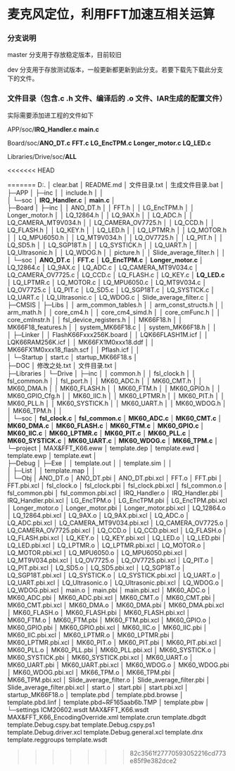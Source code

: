 # 麦克风定位，利用FFT加速互相关运算

### 分支说明

master 分支用于存放稳定版本，目前较旧

dev 分支用于存放测试版本，一般更新都更新到此分支。若要下载先下载此分支下的文件。

### 文件目录（包含.c .h 文件、编译后的 .o 文件、IAR生成的配置文件）

实际需要添加进工程的文件如下

APP/soc/**IRQ_Handler.c**
				**main.c**

Board/soc/**ANO_DT.c** 
				    **FFT.c** 
			   	 **LG_EncTPM.c**
		    		**Longer_motor.c**
					**LQ_LED.c**

Libraries/Drive/soc/**ALL**


<<<<<<< HEAD
            
=======
D:.
│  clear.bat
│  README.md
│  文件目录.txt
│  生成文件目录.bat
│  
├─APP
│  ├─inc
│  │      include.h
│  │      
│  └─soc
│          **IRQ_Handler.c**
│          **main.c**
│          
├─Board
│  ├─inc
│  │      ANO_DT.h
│  │      FFT.h
│  │      LG_EncTPM.h
│  │      Longer_motor.h
│  │      LQ_12864.h
│  │      LQ_9AX.h
│  │      LQ_ADC.h
│  │      LQ_CAMERA_MT9V034.h
│  │      LQ_CAMERA_OV7725.h
│  │      LQ_CCD.h
│  │      LQ_FLASH.h
│  │      LQ_KEY.h
│  │      LQ_LED.h
│  │      LQ_LPTMR.h
│  │      LQ_MOTOR.h
│  │      LQ_MPU6050.h
│  │      LQ_MT9V034.h
│  │      LQ_OV7725.h
│  │      LQ_PIT.h
│  │      LQ_SD5.h
│  │      LQ_SGP18T.h
│  │      LQ_SYSTICK.h
│  │      LQ_UART.h
│  │      LQ_Ultrasonic.h
│  │      LQ_WDOG.h
│  │      picture.h
│  │      Slide_average_filter.h
│  │      
│  └─soc
│          **ANO_DT.c**
│          **FFT.c**
│          **LG_EncTPM.c**
│          **Longer_motor.c**
│          LQ_12864.c
│          LQ_9AX.c
│          LQ_ADC.c
│          LQ_CAMERA_MT9V034.c
│          LQ_CAMERA_OV7725.c
│          LQ_CCD.c
│          LQ_FLASH.c
│          LQ_KEY.c
│          **LQ_LED.c**
│          LQ_LPTMR.c
│          LQ_MOTOR.c
│          LQ_MPU6050.c
│          LQ_MT9V034.c
│          LQ_OV7725.c
│          LQ_PIT.c
│          LQ_SD5.c
│          LQ_SGP18T.c
│          LQ_SYSTICK.c
│          LQ_UART.c
│          LQ_Ultrasonic.c
│          LQ_WDOG.c
│          Slide_average_filter.c
│          
├─CMSIS
│  ├─Libs
│  │      arm_common_tables.h
│  │      arm_const_structs.h
│  │      arm_math.h
│  │      core_cm4.h
│  │      core_cm4_simd.h
│  │      core_cmFunc.h
│  │      core_cmInstr.h
│  │      fsl_device_registers.h
│  │      MK66F18.h
│  │      MK66F18_features.h
│  │      system_MK66F18.c
│  │      system_MK66F18.h
│  │      
│  ├─Linker
│  │      FlashK66Fxxx256K.board
│  │      LQK66FLASH1M.icf
│  │      LQK66RAM256K.icf
│  │      MK66FX1M0xxx18.ddf
│  │      MK66FX1M0xxx18_flash.scf
│  │      Pflash.icf
│  │      
│  └─Startup
│          start.c
│          startup_MK66F18.s
│          
├─DOC
│      修改之处.txt
│      文件目录.txt
│      
├─Libraries
│  └─Drive
│      ├─inc
│      │      common.h
│      │      fsl_clock.h
│      │      fsl_common.h
│      │      fsl_port.h
│      │      MK60_ADC.h
│      │      MK60_CMT.h
│      │      MK60_DMA.h
│      │      MK60_FLASH.h
│      │      MK60_FTM.h
│      │      MK60_GPIO.h
│      │      MK60_GPIO_Cfg.h
│      │      MK60_IIC.h
│      │      MK60_LPTMR.h
│      │      MK60_PIT.h
│      │      MK60_PLL.h
│      │      MK60_SYSTICK.h
│      │      MK60_UART.h
│      │      MK60_WDOG.h
│      │      MK66_TPM.h
│      │      
│      └─soc
│              **fsl_clock.c**
**│              fsl_common.c**
**│              MK60_ADC.c**
**│              MK60_CMT.c**
**│              MK60_DMA.c**
**│              MK60_FLASH.c**
**│              MK60_FTM.c**
**│              MK60_GPIO.c**
**│              MK60_IIC.c**
**│              MK60_LPTMR.c**
**│              MK60_PIT.c**
**│              MK60_PLL.c**
**│              MK60_SYSTICK.c**
**│              MK60_UART.c**
**│              MK60_WDOG.c**
**│              MK66_TPM.c**
│              
└─project
    │  MAX&FFT_K66.eww
    │  template.dep
    │  template.ewd
    │  template.ewp
    │  template.ewt
    │  
    ├─Debug
    │  ├─Exe
    │  │      template.out
    │  │      template.sim
    │  │      
    │  ├─List
    │  │      template.map
    │  │      
    │  └─Obj
    │          ANO_DT.o
    │          ANO_DT.pbi
    │          ANO_DT.pbi.xcl
    │          FFT.o
    │          FFT.pbi
    │          FFT.pbi.xcl
    │          fsl_clock.o
    │          fsl_clock.pbi
    │          fsl_clock.pbi.xcl
    │          fsl_common.o
    │          fsl_common.pbi
    │          fsl_common.pbi.xcl
    │          IRQ_Handler.o
    │          IRQ_Handler.pbi
    │          IRQ_Handler.pbi.xcl
    │          LG_EncTPM.o
    │          LG_EncTPM.pbi
    │          LG_EncTPM.pbi.xcl
    │          Longer_motor.o
    │          Longer_motor.pbi
    │          Longer_motor.pbi.xcl
    │          LQ_12864.o
    │          LQ_12864.pbi.xcl
    │          LQ_9AX.o
    │          LQ_9AX.pbi.xcl
    │          LQ_ADC.o
    │          LQ_ADC.pbi.xcl
    │          LQ_CAMERA_MT9V034.pbi.xcl
    │          LQ_CAMERA_OV7725.o
    │          LQ_CAMERA_OV7725.pbi.xcl
    │          LQ_CCD.o
    │          LQ_CCD.pbi.xcl
    │          LQ_FLASH.o
    │          LQ_FLASH.pbi.xcl
    │          LQ_KEY.o
    │          LQ_KEY.pbi.xcl
    │          LQ_LED.o
    │          LQ_LED.pbi
    │          LQ_LED.pbi.xcl
    │          LQ_LPTMR.o
    │          LQ_LPTMR.pbi.xcl
    │          LQ_MOTOR.o
    │          LQ_MOTOR.pbi.xcl
    │          LQ_MPU6050.o
    │          LQ_MPU6050.pbi.xcl
    │          LQ_MT9V034.pbi.xcl
    │          LQ_OV7725.o
    │          LQ_OV7725.pbi.xcl
    │          LQ_PIT.o
    │          LQ_PIT.pbi.xcl
    │          LQ_SD5.o
    │          LQ_SD5.pbi.xcl
    │          LQ_SGP18T.o
    │          LQ_SGP18T.pbi.xcl
    │          LQ_SYSTICK.o
    │          LQ_SYSTICK.pbi.xcl
    │          LQ_UART.o
    │          LQ_UART.pbi.xcl
    │          LQ_Ultrasonic.o
    │          LQ_Ultrasonic.pbi.xcl
    │          LQ_WDOG.o
    │          LQ_WDOG.pbi.xcl
    │          main.o
    │          main.pbi
    │          main.pbi.xcl
    │          MK60_ADC.o
    │          MK60_ADC.pbi
    │          MK60_ADC.pbi.xcl
    │          MK60_CMT.o
    │          MK60_CMT.pbi
    │          MK60_CMT.pbi.xcl
    │          MK60_DMA.o
    │          MK60_DMA.pbi
    │          MK60_DMA.pbi.xcl
    │          MK60_FLASH.o
    │          MK60_FLASH.pbi
    │          MK60_FLASH.pbi.xcl
    │          MK60_FTM.o
    │          MK60_FTM.pbi
    │          MK60_FTM.pbi.xcl
    │          MK60_GPIO.o
    │          MK60_GPIO.pbi
    │          MK60_GPIO.pbi.xcl
    │          MK60_IIC.o
    │          MK60_IIC.pbi
    │          MK60_IIC.pbi.xcl
    │          MK60_LPTMR.o
    │          MK60_LPTMR.pbi
    │          MK60_LPTMR.pbi.xcl
    │          MK60_PIT.o
    │          MK60_PIT.pbi
    │          MK60_PIT.pbi.xcl
    │          MK60_PLL.o
    │          MK60_PLL.pbi
    │          MK60_PLL.pbi.xcl
    │          MK60_SYSTICK.o
    │          MK60_SYSTICK.pbi
    │          MK60_SYSTICK.pbi.xcl
    │          MK60_UART.o
    │          MK60_UART.pbi
    │          MK60_UART.pbi.xcl
    │          MK60_WDOG.o
    │          MK60_WDOG.pbi
    │          MK60_WDOG.pbi.xcl
    │          MK66_TPM.o
    │          MK66_TPM.pbi
    │          MK66_TPM.pbi.xcl
    │          Slide_average_filter.o
    │          Slide_average_filter.pbi
    │          Slide_average_filter.pbi.xcl
    │          start.o
    │          start.pbi
    │          start.pbi.xcl
    │          startup_MK66F18.o
    │          template.pbd
    │          template.pbd.browse
    │          template.pbd.linf
    │          template.pbd~RF165aab6b.TMP
    │          template.pbw
    │          
    └─settings
            ICM20602.wsdt
            MAX&FFT_K66.wsdt
            MAX&FFT_K66_EncodingOverride.xml
            template.crun
            template.dbgdt
            template.Debug.cspy.bat
            template.Debug.cspy.ps1
            template.Debug.driver.xcl
            template.Debug.general.xcl
            template.dnx
            template.reggroups
            template.wsdt
>>>>>>> 82c3561f27770593052216cd773e85f9e382dce2
